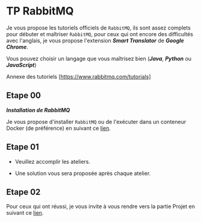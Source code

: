 # TP RabbitMQ

Je vous propose les tutoriels officiels de `RabbitMQ`, ils sont assez complets pour débuter et maîtriser `RabbitMQ`, pour ceux qui ont encore des difficultés avec l'anglais, je vous propose l'extension ***Smart Translator*** de ***Google Chrome***.

Vous pouvez choisir un langage que vous maîtrisez bien (***Java***, ***Python*** ou ***JavaScript***)

Annexe des tutoriels [https://www.rabbitmq.com/tutorials]

## Etape 00

***Installation de RabbitMQ***

Je vous propose d'installer `RabbitMQ` ou de l'exécuter dans un conteneur Docker (de préférence) en suivant ce [lien](https://www.rabbitmq.com/docs/download).

## Etape 01

- Veuillez accomplir les ateliers.

- Une solution vous sera proposée après chaque atelier.

## Etape 02

Pour ceux qui ont réussi, je vous invite à vous rendre vers la partie Projet en suivant ce [lien](./PROJECT.md). 
